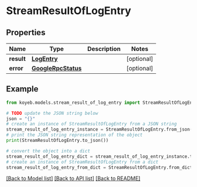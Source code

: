 # StreamResultOfLogEntry


## Properties

Name | Type | Description | Notes
------------ | ------------- | ------------- | -------------
**result** | [**LogEntry**](LogEntry.md) |  | [optional] 
**error** | [**GoogleRpcStatus**](GoogleRpcStatus.md) |  | [optional] 

## Example

```python
from koyeb.models.stream_result_of_log_entry import StreamResultOfLogEntry

# TODO update the JSON string below
json = "{}"
# create an instance of StreamResultOfLogEntry from a JSON string
stream_result_of_log_entry_instance = StreamResultOfLogEntry.from_json(json)
# print the JSON string representation of the object
print(StreamResultOfLogEntry.to_json())

# convert the object into a dict
stream_result_of_log_entry_dict = stream_result_of_log_entry_instance.to_dict()
# create an instance of StreamResultOfLogEntry from a dict
stream_result_of_log_entry_from_dict = StreamResultOfLogEntry.from_dict(stream_result_of_log_entry_dict)
```
[[Back to Model list]](../README.md#documentation-for-models) [[Back to API list]](../README.md#documentation-for-api-endpoints) [[Back to README]](../README.md)



